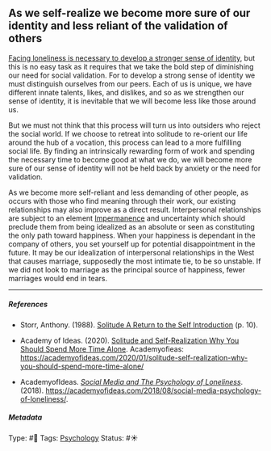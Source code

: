 ## As we self-realize we become more sure of our identity and less reliant of the validation of others

[Facing loneliness is necessary to develop a stronger sense of identity](Facing%20loneliness%20is%20necessary%20to%20develop%20a%20stronger%20sense%20of%20identity.md), but this is no easy task as it requires that we take the bold step of diminishing our need for social validation. For to develop a strong sense of identity we must distinguish ourselves from our peers. Each of us is unique, we have different innate talents, likes, and dislikes, and so as we strengthen our sense of identity, it is inevitable that we will become less like those around us.

But we must not think that this process will turn us into outsiders who reject the social world. If we choose to retreat into solitude to re-orient our life around the hub of a vocation, this process can lead to a more fulfilling social life. By finding an intrinsically rewarding form of work and spending the necessary time to become good at what we do, we will become more sure of our sense of identity will not be held back by anxiety or the need for validation.

As we become more self-reliant and less demanding of other people, as occurs with those who find meaning through their work, our existing relationships may also improve as a direct result. Interpersonal relationships are subject to an element [Impermanence](Impermanence.md) and uncertainty which should preclude them from being idealized as an absolute or seen as constituting the only path toward happiness. When your happiness is dependant in the company of others, you set yourself up for potential disappointment in the future. It may be our idealization of interpersonal relationships in the West that causes marriage, supposedly the most intimate tie, to be so unstable. If we did not look to marriage as the principal source of happiness, fewer marriages would end in tears.

---

##### References

* Storr, Anthony. (1988). [Solitude A Return to the Self Introduction](Solitude%20A%20Return%20to%20the%20Self%20Introduction.md) (p. 10). 

* Academy of Ideas.  (2020). [Solitude and Self-Realization Why You Should Spend More Time Alone](Solitude%20and%20Self-Realization%20Why%20You%20Should%20Spend%20More%20Time%20Alone.md). Academyofieas: https://academyofideas.com/2020/01/solitude-self-realization-why-you-should-spend-more-time-alone/

* AcademyofIdeas. *[Social Media and The Psychology of Loneliness](Social%20Media%20and%20The%20Psychology%20of%20Loneliness.md)*. (2018). https://academyofideas.com/2018/08/social-media-psychology-of-loneliness/.

##### Metadata

Type: #🔴 
Tags: [Psychology](Psychology.md)
Status: #☀️ 
